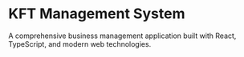 # KFT Management System

A comprehensive business management application built with React, TypeScript, and modern web technologies.
